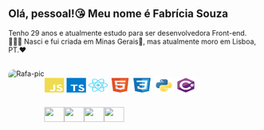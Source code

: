 ## Olá, pessoal!😘 Meu nome é Fabrícia Souza

Tenho 29 anos e atualmente estudo para ser desenvolvedora Front-end.👩🏾‍💻 Nasci e fui criada em Minas Gerais🧀, mas atualmente moro em Lisboa, PT.❤️


<div style="display: inline_block"><br>
  <img align="left" alt="Rafa-pic" height="200" style="border-radius:10px;" src="https://img.freepik.com/vetores-gratis/menina-feliz-com-borboleta_1450-103.jpg?w=740&t=st=1675815308~exp=1675815908~hmac=8b1ce0b50ea0f19c235d2da1c50c6ad22fd456fa0f5ebe10d3b123d3f2d7eb4e">
  
</div>

<div style="display: inline_block"><br>
  <img align="center" alt="Rafa-Js" height="30" width="40" src="https://raw.githubusercontent.com/devicons/devicon/master/icons/javascript/javascript-plain.svg">
  <img align="center" alt="Rafa-Ts" height="30" width="40" src="https://raw.githubusercontent.com/devicons/devicon/master/icons/typescript/typescript-plain.svg">
  <img align="center" alt="Rafa-React" height="30" width="40" src="https://raw.githubusercontent.com/devicons/devicon/master/icons/react/react-original.svg">
  <img align="center" alt="Rafa-HTML" height="30" width="40" src="https://raw.githubusercontent.com/devicons/devicon/master/icons/html5/html5-original.svg">
  <img align="center" alt="Rafa-CSS" height="30" width="40" src="https://raw.githubusercontent.com/devicons/devicon/master/icons/css3/css3-original.svg">
  <img align="center" alt="Rafa-Python" height="30" width="40" src="https://raw.githubusercontent.com/devicons/devicon/master/icons/python/python-original.svg">
  <img align="center" alt="Rafa-Csharp" height="30" width="40" src="https://raw.githubusercontent.com/devicons/devicon/master/icons/csharp/csharp-original.svg">
  
</div>

##

<div>
    <a href="https://www.instagram.com/rafa_vitroda/" target="_blank"><img align="left" src="https://cdn-icons-png.flaticon.com/512/174/174855.png" target="_blank" height="30" width="40" </a> 
    <a href = "mailto:fabriciasouza.pt@gmail.com"><img align="left" src="https://cdn-icons-png.flaticon.com/512/5968/5968534.png" alvo ="_blank" height="30" width="40"></a>
    <a href="https://www.linkedin.com/in/fabr%C3%ADcia-rafaella-de-souza/" target="_blank"><img align="left" src="https://cdn-icons-png.flaticon.com/512/2504/2504923.png" target="_blank" height="30" width="40"></a>
     <a href="https://wa.me/+351925159045" target="_blank"><img align="left" src="https://cdn-icons-png.flaticon.com/512/5968/5968841.png"height="30" width="40"></a>

</div>
